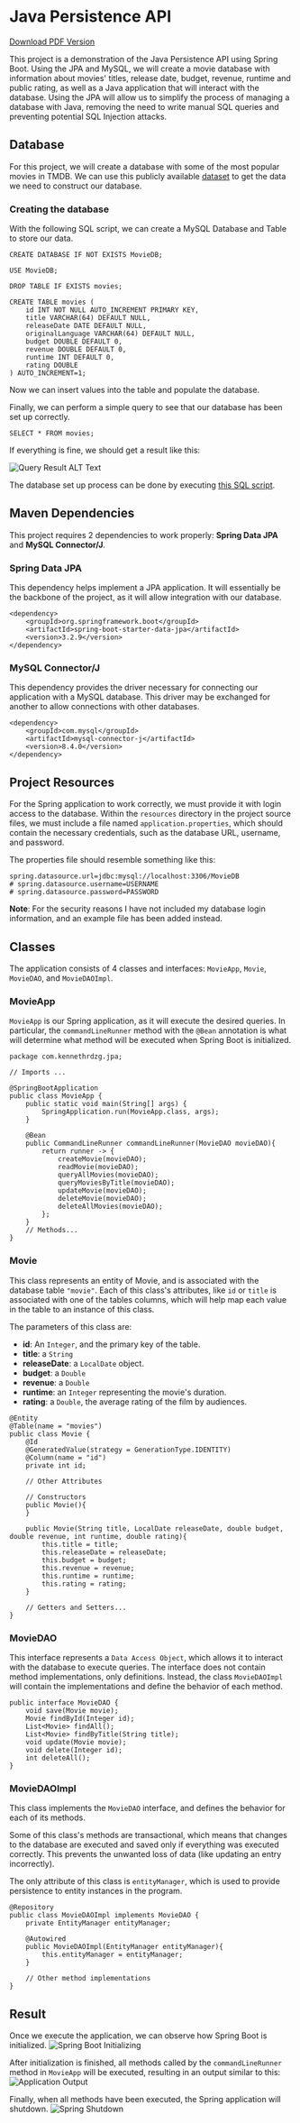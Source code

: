 # Java Persistence API

[Download PDF Version](raw.githubusercontent.com/kennethrdzg/proyectosAcademiaJava/main/week-3/jpa/JPA.pdf)

This project is a demonstration of the Java Persistence API using Spring Boot. Using the JPA and MySQL, we will create a movie database with information about movies' titles, release date, budget, revenue, runtime and public rating, as well as a Java application that will interact with the database. 
Using the JPA will allow us to simplify the process of managing a database with Java, removing the need to write manual SQL queries and preventing potential SQL Injection attacks.

## Database
For this project, we will create a database with some of the most popular movies in TMDB. We can use this publicly available [dataset](https://www.kaggle.com/datasets/ursmaheshj/top-10000-popular-movies-tmdb-05-2023) to get the data we need to construct our database. 

### Creating the database
With the following SQL script, we can create a MySQL Database and Table to store our data.
```
CREATE DATABASE IF NOT EXISTS MovieDB;

USE MovieDB;

DROP TABLE IF EXISTS movies;

CREATE TABLE movies (
    id INT NOT NULL AUTO_INCREMENT PRIMARY KEY, 
    title VARCHAR(64) DEFAULT NULL, 
    releaseDate DATE DEFAULT NULL,
    originalLanguage VARCHAR(64) DEFAULT NULL,
    budget DOUBLE DEFAULT 0,
    revenue DOUBLE DEFAULT 0,
    runtime INT DEFAULT 0,
    rating DOUBLE
) AUTO_INCREMENT=1;
```
Now we can insert values into the table and populate the database. 

Finally, we can perform a simple query to see that our database has been set up correctly. 

`SELECT * FROM movies;`

If everything is fine, we should get a result like this:

![Query Result ALT Text](./img/queryResult.png)

The database set up process can be done by executing [this SQL script](./database/create_db.sql). 

## Maven Dependencies
This project requires 2 dependencies to work properly: **Spring Data JPA** and **MySQL Connector/J**.

### Spring Data JPA
This dependency helps implement a JPA application. It will essentially be the backbone of the project, as it will allow integration with our database.

```
<dependency>
    <groupId>org.springframework.boot</groupId>
    <artifactId>spring-boot-starter-data-jpa</artifactId>
    <version>3.2.9</version>
</dependency>
```

### MySQL Connector/J
This dependency provides the driver necessary for connecting our application with a MySQL database. This driver may be exchanged for another to allow connections with other databases. 

```
<dependency>
    <groupId>com.mysql</groupId>
    <artifactId>mysql-connector-j</artifactId>
    <version>8.4.0</version>
</dependency>
```

## Project Resources
For the Spring application to work correctly, we must provide it with login access to the database. Within the `resources` directory in the project source files, we must include a file named `application.properties`, which should contain the necessary credentials, such as the database URL, username, and password.

The properties file should resemble something like this:
```
spring.datasource.url=jdbc:mysql://localhost:3306/MovieDB
# spring.datasource.username=USERNAME
# spring.datasource.password=PASSWORD
```

**Note**: For the security reasons I have not included my database login information, and an example file has been added instead.

## Classes
The application consists of 4 classes and interfaces: `MovieApp`, `Movie`, `MovieDAO`, and `MovieDAOImpl`.

### MovieApp
`MovieApp` is our Spring application, as it will execute the desired queries. 
In particular, the `commandLineRunner` method with the `@Bean` annotation is what will determine what method will be executed when Spring Boot is initialized. 

```
package com.kennethrdzg.jpa;

// Imports ...

@SpringBootApplication
public class MovieApp {
    public static void main(String[] args) {
        SpringApplication.run(MovieApp.class, args);
    }

    @Bean
    public CommandLineRunner commandLineRunner(MovieDAO movieDAO){
        return runner -> {
            createMovie(movieDAO);
            readMovie(movieDAO);
            queryAllMovies(movieDAO);
            queryMoviesByTitle(movieDAO);
            updateMovie(movieDAO);
            deleteMovie(movieDAO);
            deleteAllMovies(movieDAO);
        };
    }
    // Methods...
}
```

### Movie
This class represents an entity of Movie, and is associated with the database table `"movie"`. Each of this class's attributes, like `id` or `title` is associated with one of the tables columns, which will help map each value in the table to an instance of this class. 

The parameters of this class are: 
- **id**: An `Integer`, and the primary key of the table.
- **title**: a `String`
- **releaseDate**: a `LocalDate` object.
- **budget**: a `Double`
- **revenue**: a `Double`
- **runtime**: an `Integer` representing the movie's duration.
- **rating**: a `Double`, the average rating of the film by audiences.

```
@Entity
@Table(name = "movies")
public class Movie {
    @Id
    @GeneratedValue(strategy = GenerationType.IDENTITY)
    @Column(name = "id")
    private int id;

    // Other Attributes

    // Constructors
    public Movie(){
    }

    public Movie(String title, LocalDate releaseDate, double budget, double revenue, int runtime, double rating){
        this.title = title;
        this.releaseDate = releaseDate;
        this.budget = budget;
        this.revenue = revenue;
        this.runtime = runtime;
        this.rating = rating;
    }

    // Getters and Setters...
}
```
### MovieDAO
This interface represents a `Data Access Object`, which allows it to interact with the database to execute queries. 
The interface does not contain method implementations, only definitions. Instead, the class `MovieDAOImpl` will contain the implementations and define the behavior of each method.

```
public interface MovieDAO {
    void save(Movie movie);
    Movie findById(Integer id);
    List<Movie> findAll();
    List<Movie> findByTitle(String title);
    void update(Movie movie);
    void delete(Integer id);
    int deleteAll(); 
}
```

### MovieDAOImpl
This class implements the `MovieDAO` interface, and defines the behavior for each of its methods.

Some of this class's methods are transactional, which means that changes to the database are executed and saved only if everything was executed correctly. This prevents the unwanted loss of data (like updating an entry incorrectly).

The only attribute of this class is `entityManager`, which is used to provide persistence to entity instances in the program.

```
@Repository
public class MovieDAOImpl implements MovieDAO {
    private EntityManager entityManager;

    @Autowired
    public MovieDAOImpl(EntityManager entityManager){
        this.entityManager = entityManager;
    }

    // Other method implementations
}
```

## Result
Once we execute the application, we can observe how Spring Boot is initialized. 
![Spring Boot Initializing](./img/SpringBootInitializing.png)

After initialization is finished, all methods called by the `commandLineRunner` method in `MovieApp` will be executed, resulting in an output similar to this:
![Application Output](./img/applicationOutput.png)

Finally, when all methods have been executed, the Spring application will shutdown. 
![Spring Shutdown](./img/springShutdown.png)